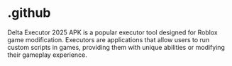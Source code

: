 # .github
Delta Executor 2025 APK is a popular executor tool designed for Roblox game modification. Executors are applications that allow users to run custom scripts in games, providing them with unique abilities or modifying their gameplay experience. 
